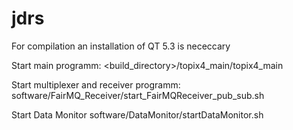 jdrs
====

For compilation an installation of QT 5.3 is nececcary


Start main programm:
<build_directory>/topix4_main/topix4_main

Start multiplexer and receiver programm:
software/FairMQ_Receiver/start_FairMQReceiver_pub_sub.sh

Start Data Monitor
software/DataMonitor/startDataMonitor.sh
